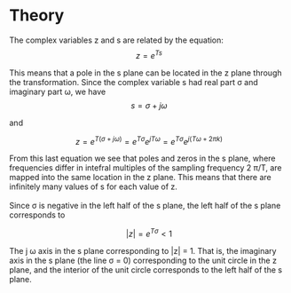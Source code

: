 # Theory

The complex variables z and s are related by the equation: <br>
$$ z = e^{Ts} \tag{1} $$

This means that a pole in the s plane can be located in the z plane through the transformation. 
Since the complex variable s had real part &sigma; and imaginary part &omega;, we have
$$ s = \sigma + j \omega \tag{2} $$  

and

$$ z = e^{T(\sigma +j \omega)} = e^{T \sigma} e^{jT \omega} = e^{T \sigma} e^{j(T \omega + 2 \pi k)} \tag{3} $$

From this last equation we see that poles and zeros in the s plane, where frequencies differ in intefral multiples of the sampling frequency 2 &pi;/T, are mapped into the same location in the z plane.
This means that there are infinitely many values of s for each value of z.<br><br>
Since &sigma; is negative in the left half of the s plane, the left half of the s plane corresponds to <br>

$$ |z| = e^{T \sigma} \lt 1 \tag{4} $$

The j &omega; axis in the s plane corresponding to |z| = 1. That is, the imaginary axis in the s plane (the line &sigma; = 0) corresponding to the unit circle in the z plane, and the interior of the unit circle corresponds to the left half of the s plane.




<script id="MathJax-script" async src="https://cdn.jsdelivr.net/npm/mathjax@3/es5/tex-mml-chtml.js"></script>